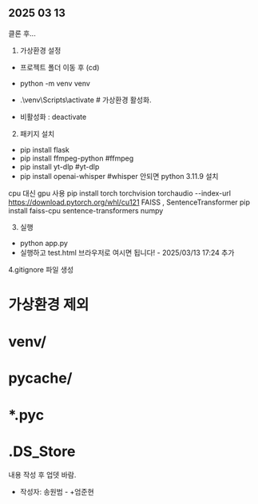 


## 2025 03 13 

클론 후... 
1. 가상환경 설정 

- 프로젝트 폴더 이동 후 (cd)
- python -m venv venv
- .\venv\Scripts\activate  # 가상환경 활성화. 

- 비활성화 : deactivate

2. 패키지 설치

- pip install flask 
- pip install ffmpeg-python     #ffmpeg 
- pip install yt-dlp            #yt-dlp 
- pip install openai-whisper    #whisper  안되면 python 3.11.9 설치 

cpu 대신 gpu 사용 
pip install torch torchvision torchaudio --index-url https://download.pytorch.org/whl/cu121
FAISS ,  SentenceTransformer 
pip install faiss-cpu sentence-transformers numpy



3. 실행 
- python app.py
- 실행하고 test.html 브라우저로 여시면 됩니다! - 2025/03/13 17:24 추가


4.gitignore 파일 생성 

# 가상환경 제외

# venv/

# __pycache__/

# *.pyc

# .DS_Store

내용 작성 후 업뎃 바람. 

- 작성자: 송원범 -
+엄준현
